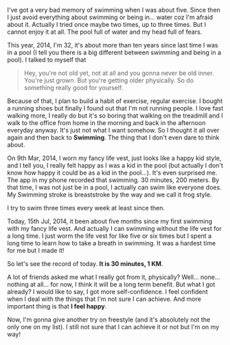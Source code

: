 I've got a very bad memory of swimming when I was about five. Since then I just avoid everything about swimming or being in... water coz I'm afraid about it. Actually I tried once maybe two times, up to three times. But I cannot enjoy it at all. The pool full of water and my head full of fears.  
  
This year, 2014, I'm 32, it's about more than ten years since last time I was in a pool (I tell you there is a big different between swimming and being in a pool). I talked to myself that  
>Hey, you're not old yet, not at all and you gonna never be old inner. You're just grown. But you're getting older physically. So do something really good for yourself.  
  
Because of that, I plan to build a habit of exercise, regular exercise. I bought a running shoes but finally I found out that I'm not running people. I love fast walking more, I really do but it's so boring that walking on the treadmill and I walk to the office from home in the morning and back in the afternoon everyday anyway. It's just not what I want somehow. So I thought it all over again and then back to **Swimming**. The thing that I don't even dare to think about. 
  
On 9th Mar, 2014, I worn my fancy life vest, just looks like a happy kid style, and I tell you, I really felt happy as I was a kid in the pool (but actually I don't know how happy it could be as a kid in the pool...). It's even surprised me. The app in my phone recorded that swimming. 30 minutes, 200 meters. By that time, I was not just be in a pool, I actually can swim like everyone does. My Swimming stroke is breaststroke by the way and we call it frog style.  
  
I try to swim three times every week at least since then.
  
Today, 15th Jul, 2014, it been about five months since my first swimming with my fancy life vest. And actually I can swimming without the life vest for a long time. I just worm the life vest for like five or six times but I spent a long time to learn how to take a breath in swimming. It was a hardest time for me but I made it!  
  
So let's see the record of today. **It is 30 minutes, 1 KM**.  
  
A lot of friends asked me what I really got from it, physically? Well... none... nothing at all... for now, I think it will be a long term benefit. But what I got already? I would like to say, I got more self-confidence. I feel confident when I deal with the things that I'm not sure I can achieve. And more important thing is that **I feel happy**.  
  
Now, I'm gonna give another try on freestyle (and it's absolutely not the only one on my list). I still not sure that I can achieve it or not but I'm on my way!
